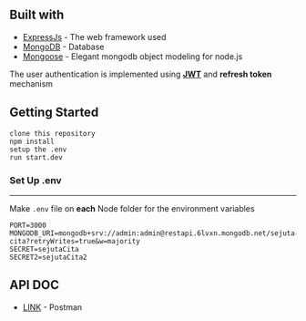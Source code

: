 ## Built with

* [ExpressJs](https://expressjs.com/) - The web framework used
* [MongoDB](https://www.mongodb.com/1) - Database
* [Mongoose](https://mongoosejs.com/) - Elegant mongodb object modeling for node.js

The user authentication is implemented using **[JWT](https://jwt.io/)** and **refresh token** mechanism

## Getting Started
```
clone this repository
npm install
setup the .env
run start.dev
```

### Set Up .env

---

Make `.env` file on **each** Node folder for the environment variables

```dosini
PORT=3000
MONGODB_URI=mongodb+srv://admin:admin@restapi.6lvxn.mongodb.net/sejuta-cita?retryWrites=true&w=majority
SECRET=sejutaCita
SECRET2=sejutaCita2
```

## API DOC
* [LINK](https://documenter.getpostman.com/view/13775058/TzRa64Cs) - Postman